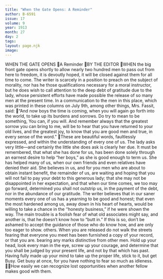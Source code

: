 ```yaml
---
title: "When the Gate Opens: A Reminder"
author: B-6591
issue: 17
volume: 9
year: 1913
month: 27
day: 2
tags:
layout: page.njk
image:
---
```

WHEN THE GATE OPENS A Reminder BY THE EDITOR WHEN the big front gate opens shortly to allow nearly two hundred men to pass out from here to freedom, it is devoutly hoped, it will be closed against them for all time to come. The writer is scarcely in a position to preach on the subject of morality, nor has he those qualifications necessary for a moral instructor, but he does wish to call attention to the deep debt of gratitude due to the lady, whose persistent efforts have made possible the release of so many men at the present time. In a communication to the men in this place, which was printed in these columns on July 9th, among other things, Mrs. Fassit, said: “And now boys the time is coming, when you will again go forth into the world, to take up its burdens and sorrows. Do try to mean to be something, You can, if you will. And remember always that the greatest sorrow you can bring to me, will be to hear that you have returned to your old lives, and the greatest joy, to know that you are good men and true, in every sense of the word.” These are beautiful words, faultlessly expressed, and within the understanding of every one of us. The lady asks very little—and certainly the little she does ask is clearly her due. It must be remembered, that what she has done for us, has been done solely through an earnest desire to help “her boys,” as she is good enough to term us. She has helped many of us, when our own friends and even relatives have denied their aid. She believes in us, and for you men who are about to obtain instant benefit, the remainder of us, are waiting and hoping that you will not fail to pay your debt to this generous lady; that she may not be disappointed in her expectation, and that when our time comes, we too may go forward, determined you shall not outstrip us, in the payment of the debt, nor in the abundance of our gratitude. The writer believes that in our saner moments every one of us has a yearning to be good and honest; that even the most hardened among us, away down in his heart of hearts, would be willing to take a chance in the ‘‘honesty business,” if he were shown the way. The main trouble is a foolish fear of what old associates might say, and another is, that he doesn’t know how to “butt in.” If this is so, don’t be ashamed to accept the guidance of those who do know how, and are only too eager to show. others. When you are released do not walk the streets fearing that everyone you meet has been furnished a copy of your record, or that you are. bearing any marks distinctive from other men. Hold up your head, look every man in the eye, screw up your courage, and determine that you shall be judged by your present life, and not by that which has past. Having fully made up your mind to take up the proper life, stick to it, but get Busy. Get busy at once, for you have nothing to fear so much as idleness. How easily we can recognize lost opportunities when another fellow makes good with them. 
